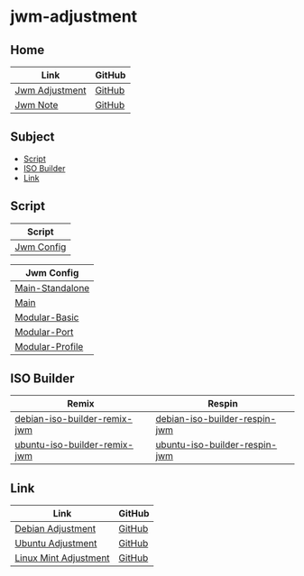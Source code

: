 

# jwm-adjustment




## Home

| Link | GitHub |
| ---- | ------ |
| [Jwm Adjustment](https://samwhelp.github.io/jwm-adjustment/) | [GitHub](https://github.com/samwhelp/jwm-adjustment) |
| [Jwm Note](https://samwhelp.github.io/note-about-jwm/) | [GitHub](https://github.com/samwhelp/note-about-jwm) |




## Subject

* [Script](#script)
* [ISO Builder](#iso-builder)
* [Link](#link)




## Script

| Script |
| ------ |
| [Jwm Config](https://github.com/samwhelp/jwm-adjustment/tree/main/prototype/main/jwm-config) |

| Jwm Config |
| ---------- |
| [Main-Standalone](https://github.com/samwhelp/jwm-adjustment/tree/main/prototype/main/jwm-config/part/Main-Standalone) |
| [Main](https://github.com/samwhelp/jwm-adjustment/tree/main/prototype/main/jwm-config/part/Main) |
| [Modular-Basic](https://github.com/samwhelp/jwm-adjustment/tree/main/prototype/main/jwm-config/part/Modular-Basic) |
| [Modular-Port](https://github.com/samwhelp/jwm-adjustment/tree/main/prototype/main/jwm-config/part/Modular-Port) |
| [Modular-Profile](https://github.com/samwhelp/jwm-adjustment/tree/main/prototype/main/jwm-config/part/Modular-Profile) |




## ISO Builder

| Remix | Respin |
| ----- | ------ |
| [debian-iso-builder-remix-jwm](https://github.com/samwhelp/debian-iso-builder-remix-jwm) | [debian-iso-builder-respin-jwm](https://github.com/samwhelp/debian-iso-builder-respin-jwm) |
| [ubuntu-iso-builder-remix-jwm](https://github.com/samwhelp/ubuntu-iso-builder-remix-jwm) | [ubuntu-iso-builder-respin-jwm](https://github.com/samwhelp/ubuntu-iso-builder-respin-jwm) |




## Link

| Link | GitHub |
| ---- | ------ |
| [Debian Adjustment](https://samwhelp.github.io/debian-adjustment/) | [GitHub](https://github.com/samwhelp/debian-adjustment) |
| [Ubuntu Adjustment](https://samwhelp.github.io/ubuntu-adjustment/) | [GitHub](https://github.com/samwhelp/ubuntu-adjustment) |
| [Linux Mint Adjustment](https://samwhelp.github.io/linuxmint-adjustment/) | [GitHub](https://github.com/samwhelp/linuxmint-adjustment) |
